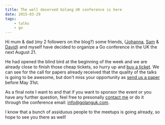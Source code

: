 ```yaml
---
title: The well deserved Golang UK conference is here
date: 2015-03-29
tags:
    - talks
    - go
---
```


Hi mum & dad (my 2 followers on the blog?) some friends,
([Johanna](https://twitter.com/johannacherry),
[Sam](https://twitter.com/_samdb) & [David](https://twitter.com/_samdb)) and
myself have decided to organize a Go conference in the UK the next August 21.

He had opened the blind bird at the beginning of the week and we are already
close to finish those cheap tickets, so hurry up and [buy a
ticket](http://www.eventbrite.co.uk/e/golang-uk-conference-2015-tickets-16233380478).
We can see for the call for papers already received that the quality of the
talks is going to be awesome, but don't miss your opportunity as [send us a
paper](http://www.golanguk.com/speakers/) before May 31st.

As a final note I want to and that if you want to sponsor the event or you have
any further question, feel free to presonally [contact
me](https://twitter.com/agonzalezro) or do it through the conference email:
[info@golanguk.com](http://info@golanguk.com).

I know that a bunch of assiduous people to the meetups is going already, so
hope to see you there as well!
